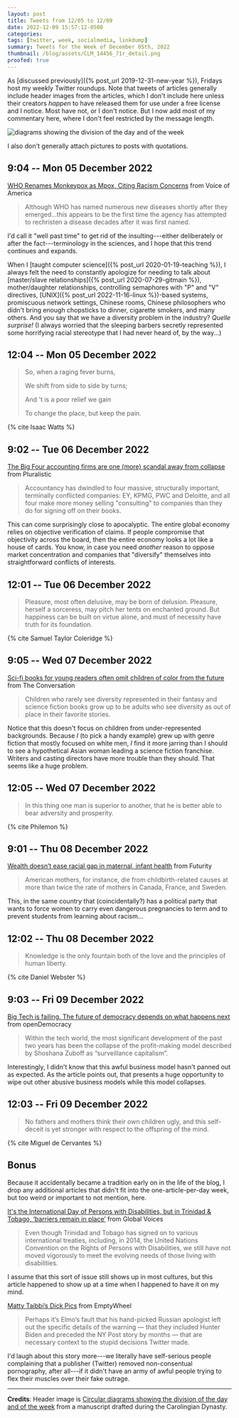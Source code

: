 ```yaml
---
layout: post
title: Tweets from 12/05 to 12/09
date: 2022-12-09 15:57:12-0500
categories:
tags: [twitter, week, socialmedia, linkdump]
summary: Tweets for the Week of December 05th, 2022
thumbnail: /blog/assets/CLM_14456_71r_detail.png
proofed: true
---
```


As [discussed previously]({% post_url 2019-12-31-new-year %}), Fridays host my weekly Twitter roundups.  Note that tweets of articles generally include header images from the articles, which I don't include here unless their creators *happen* to have released them for use under a free license and I notice.  Most have not, or I don't notice.  But I now add most of my commentary here, where I don't feel restricted by the message length.

![diagrams showing the division of the day and of the week](/blog/assets/CLM_14456_71r_detail.png "diagrams showing the division of the day and of the week")

I also don't generally attach pictures to posts with quotations.

## 9:04 -- Mon 05 December 2022

[<i class="fab fa-twitter-square"></i>](https://twitter.com/jcolag/status/1599766541284691968) [WHO Renames Monkeypox as Mpox, Citing Racism Concerns](https://www.voanews.com/a/who-renames-monkeypox-as-mpox-citing-racism-concerns/6854303.html) from Voice of America

 > Although WHO has named numerous new diseases shortly after they emerged...this appears to be the first time the agency has attempted to rechristen a disease decades after it was first named.

I'd call it "well past time" to get rid of the insulting---either deliberately or after the fact---terminology in the sciences, and I hope that this trend continues and expands.

When I [taught computer science]({% post_url 2020-01-19-teaching %}), I always felt the need to constantly apologize for needing to talk about [master/slave relationships]({% post_url 2020-07-29-gitmain %}), mother/daughter relationships, controlling semaphores with "P" and "V" directives, [UNIX]({% post_url 2022-11-16-linux %})-based systems, promiscuous network settings, Chinese rooms, Chinese philosophers who didn't bring enough chopsticks to dinner, cigarette smokers, and many others.  And you say that we have a diversity problem in the industry?  *Quelle surprise!*  (I always worried that the sleeping barbers secretly represented some horrifying racial stereotype that I had never heard of, by the way...)

## 12:04 -- Mon 05 December 2022

[<i class="fab fa-twitter-square"></i>](https://twitter.com/jcolag/status/1599811840006971394)

 > So, when a raging fever burns,
 >
 > We shift from side to side by turns;
 >
 > And 't is a poor relief we gain
 >
 > To change the place, but keep the pain.

{% cite Isaac Watts %}

## 9:02 -- Tue 06 December 2022

[<i class="fab fa-twitter-square"></i>](https://twitter.com/jcolag/status/1600128426035187714) [The Big Four accounting firms are one (more) scandal away from collapse](https://pluralistic.net/2022/11/29/great-andersens-ghost/#mene-mene-bezzle) from Pluralistic

 > Accountancy has dwindled to four massive, structurally important, terminally conflicted companies: EY, KPMG, PWC and Deloitte, and all four make more money selling "consulting" to companies than they do for signing off on their books.

This can come surprisingly close to apocalyptic.  The entire global economy relies on objective verification of claims.  If people compromise that objectivity across the board, then the entire economy looks a lot like a house of cards.  You know, in case you need *another* reason to oppose market concentration and companies that "diversify" themselves into straightforward conflicts of interests.

## 12:01 -- Tue 06 December 2022

[<i class="fab fa-twitter-square"></i>](https://twitter.com/jcolag/status/1600173472839237641)

 > Pleasure, most often delusive, may be born of delusion. Pleasure, herself a sorceress, may pitch her tents on enchanted ground. But happiness can be built on virtue alone, and must of necessity have truth for its foundation.

{% cite Samuel Taylor Coleridge %}

## 9:05 -- Wed 07 December 2022

[<i class="fab fa-twitter-square"></i>](https://twitter.com/jcolag/status/1600491569102061569) [Sci-fi books for young readers often omit children of color from the future](https://theconversation.com/sci-fi-books-for-young-readers-often-omit-children-of-color-from-the-future-194016) from The Conversation

 > Children who rarely see diversity represented in their fantasy and science fiction books grow up to be adults who see diversity as out of place in their favorite stories.

Notice that this doesn't focus on children from under-represented backgrounds.  Because *I* (to pick a handy example) grew up with genre fiction that mostly focused on white men, *I* find it more jarring than I should to see a hypothetical Asian woman leading a science fiction franchise.  Writers and casting directors have more trouble than they should.  That seems like a huge problem.

## 12:05 -- Wed 07 December 2022

[<i class="fab fa-twitter-square"></i>](https://twitter.com/jcolag/status/1600536867094425600)

 > In this thing one man is superior to another, that he is better able to bear adversity and prosperity.

{% cite Philemon %}

## 9:01 -- Thu 08 December 2022

[<i class="fab fa-twitter-square"></i>](https://twitter.com/jcolag/status/1600852950124986369) [Wealth doesn’t ease racial gap in maternal, infant health](https://www.futurity.org/black-mothers-infants-inequity-structural-racism-2837482-2/) from Futurity

 > American mothers, for instance, die from childbirth-related causes at more than twice the rate of mothers in Canada, France, and Sweden.

This, in the same country that (coincidentally?) has a political party that wants to force women to carry even dangerous pregnancies to term and to prevent students from learning about racism...

## 12:02 -- Thu 08 December 2022

[<i class="fab fa-twitter-square"></i>](https://twitter.com/jcolag/status/1600898500144730113)

 > Knowledge is the only fountain both of the love and the principles of human liberty.

{% cite Daniel Webster %}

## 9:03 -- Fri 09 December 2022

[<i class="fab fa-twitter-square"></i>](https://twitter.com/jcolag/status/1601215841588183041) [Big Tech is failing. The future of democracy depends on what happens next](https://www.opendemocracy.net/en/big-tech-elon-musk-twitter/) from openDemocracy

 > Within the tech world, the most significant development of the past two years has been the collapse of the profit-making model described by Shoshana Zuboff as “surveillance capitalism”.

Interestingly, I didn't know that this awful business model hasn't panned out as expected.  As the article points out, that presents a huge opportunity to wipe out other abusive business models while this model collapses.

## 12:03 -- Fri 09 December 2022

[<i class="fab fa-twitter-square"></i>](https://twitter.com/jcolag/status/1601261142432677891)

 > No fathers and mothers think their own children ugly, and this self-deceit is yet stronger with respect to the offspring of the mind.

{% cite Miguel de Cervantes %}

## Bonus

Because it accidentally became a tradition early on in the life of the blog, I drop any additional articles that didn't fit into the one-article-per-day week, but too weird or important to not mention, here.

<i class="fas fa-square"></i> [It's the International Day of Persons with Disabilities, but in Trinidad & Tobago, ‘barriers remain in place’](https://globalvoices.org/2022/12/03/its-the-international-day-of-persons-with-disabilities-but-in-trinidad-tobago-barriers-remain-in-place/) from Global Voices

 > Even though Trinidad and Tobago has signed on to various international treaties, including, in 2014, the United Nations Convention on the Rights of Persons with Disabilities, we still have not moved vigorously to meet the evolving needs of those living with disabilities.

I assume that this sort of issue still shows up in most cultures, but this article happened to show up at a time when I happened to have it on my mind.

<i class="fas fa-square"></i> [Matty Taibbi’s Dick Pics](https://www.emptywheel.net/2022/12/03/matty-taibbis-dick-pics/) from EmptyWheel

 > Perhaps it’s Elmo’s fault that his hand-picked Russian apologist left out the specific details of the warning — that they included Hunter Biden and preceded the NY Post story by months — that are necessary context to the stupid decisions Twitter made.

I'd laugh about this story more---we literally have self-serious people complaining that a publisher (Twitter) removed non-consentual pornography, after all---if it didn't have an army of awful people trying to flex their muscles over their fake outrage.

* * *

**Credits**:  Header image is [Circular diagrams showing the division of the day and of the week](https://commons.wikimedia.org/wiki/File:CLM_14456_71r_detail.jpg) from a manuscript drafted during the Carolingian Dynasty.

